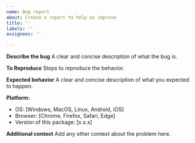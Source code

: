 ```yaml
---
name: Bug report
about: Create a report to help us improve
title: ''
labels: ''
assignees: ''

---
```


**Describe the bug**
A clear and concise description of what the bug is.

**To Reproduce**
Steps to reproduce the behavior.

**Expected behavior**
A clear and concise description of what you expected to happen.

**Platform:**
 - OS: [Windows, MacOS, Linux, Android, iOS]
 - Browser: [Chrome, Firefox, Safari, Edge]
 - Version of this package: [x.x.x]

**Additional context**
Add any other context about the problem here.
